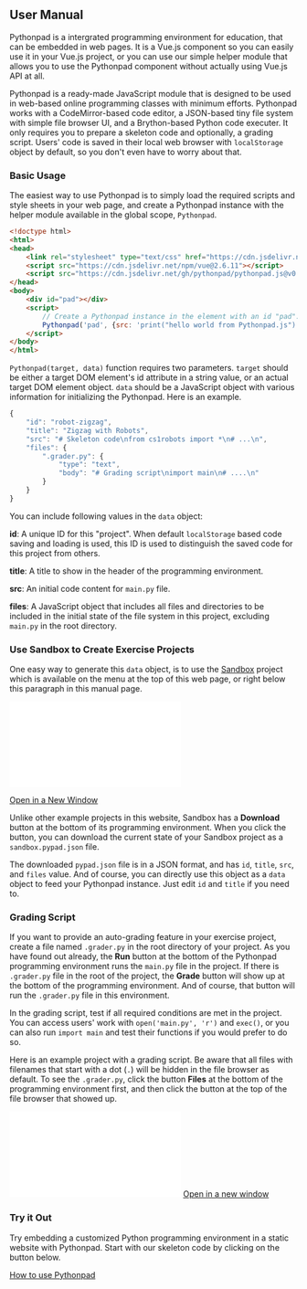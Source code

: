 ## User Manual

Pythonpad is a intergrated programming environment for education, that can be embedded in web pages. 
It is a Vue.js component so you can easily use it in your Vue.js project, or you can use our simple helper module that allows you to use the Pythonpad component without actually using Vue.js API at all. 

Pythonpad is a ready-made JavaScript module that is designed to be used in web-based online programming classes with minimum efforts. Pythonpad works with a CodeMirror-based code editor, a JSON-based tiny file system with simple file browser UI, and a Brython-based Python code executer. It only requires you to prepare a skeleton code and optionally, a grading script. Users' code is saved in their local web browser with `localStorage` object by default, so you don't even have to worry about that. 

### Basic Usage

The easiest way to use Pythonpad is to simply load the required scripts and style sheets in your web page, and create a Pythonpad instance with the helper module available in the global scope, `Pythonpad`. 

```html
<!doctype html>
<html>
<head>
    <link rel="stylesheet" type="text/css" href="https://cdn.jsdelivr.net/npm/font-awesome@4.7.0/css/font-awesome.min.css">
    <script src="https://cdn.jsdelivr.net/npm/vue@2.6.11"></script>
    <script src="https://cdn.jsdelivr.net/gh/pythonpad/pythonpad.js@v0.1.37/lib/pythonpad.bundle.js"></script>
</head>
<body>
    <div id="pad"></div>
    <script>
        // Create a Pythonpad instance in the element with an id "pad". 
        Pythonpad('pad', {src: 'print("hello world from Pythonpad.js")'})
    </script>
</body>
</html>
```

`Pythonpad(target, data)` function requires two parameters. `target` should be either a target DOM element's id attribute in a string value, or an actual target DOM element object. `data` should be a JavaScript object with various information for initializing the Pythonpad. Here is an example. 

```javascript
{
    "id": "robot-zigzag",
    "title": "Zigzag with Robots",
    "src": "# Skeleton code\nfrom cs1robots import *\n# ...\n",
    "files": {
        ".grader.py": {
            "type": "text",
            "body": "# Grading script\nimport main\n# ....\n"
        }
    }
}
```

You can include following values in the `data` object:

**id**: A unique ID for this "project". When default `localStorage` based code saving and loading is used, this ID is used to distinguish the saved code for this project from others. 

**title**: A title to show in the header of the programming environment.

**src**: An initial code content for `main.py` file. 

**files**: A JavaScript object that includes all files and directories to be included in the initial state of the file system in this project, excluding `main.py` in the root directory.

### Use Sandbox to Create Exercise Projects

One easy way to generate this `data` object, is to use the [Sandbox](/docs/sandbox.html) project which is available on the menu at the top of this web page, or right below this paragraph in this manual page.

<iframe src="/pad.html?p=sandbox" class="u-pad-frame" frameborder="0"></iframe>

<a class="button" href="/pad.html?p=sandbox" target="_blank">Open in a New Window</a>

Unlike other example projects in this website, Sandbox has a **Download** button at the bottom of its programming environment. When you click the button, you can download the current state of your Sandbox project as a `sandbox.pypad.json` file. 

The downloaded `pypad.json` file is in a JSON format, and has `id`, `title`, `src`, and `files` value. And of course, you can directly use this object as a `data` object to feed your Pythonpad instance. Just edit `id` and `title` if you need to. 

### Grading Script

If you want to provide an auto-grading feature in your exercise project, create a file named `.grader.py` in the root directory of your project. 
As you have found out already, the **Run** button at the bottom of the Pythonpad programming environment runs the `main.py` file in the project. 
If there is `.grader.py` file in the root of the project, the **Grade** button will show up at the bottom of the programming environment. And of course, that button will run the `.grader.py` file in this environment. 

In the grading script, test if all required conditions are met in the project. You can access users' work with `open('main.py', 'r')` and `exec()`, or you can also run `import main` and test their functions if you would prefer to do so.

Here is an example project with a grading script. Be aware that all files with filenames that start with a dot (`.`) will be hidden in the file browser as default. To see the `.grader.py`, click the button **Files** at the bottom of the programming environment first, and then click the button <i class="fa fa-eye"></i> at the top of the file browser that showed up.

<iframe src="/pad.html?p=exercise-robot-zigzag" class="u-pad-frame" frameborder="0"></iframe>

<a class="button" href="/pad.html?p=exercise-robot-zigzag" target="_blank">
    Open in a new window
</a>

### Try it Out

Try embedding a customized Python programming environment in a static website with Pythonpad. Start with our skeleton code by clicking on the button below.

<div class="buttons">
    <a class="button" href="https://codepen.io/pythonpadco/pen/Vwaarey" target="_blank">
        <span class="icon">
            <i class="fa fa-codepen"></i>
        </span>
        <span>How to use Pythonpad</span>
    </a>
</div>

<div style="height: 5rem"> <!-- vspace -->